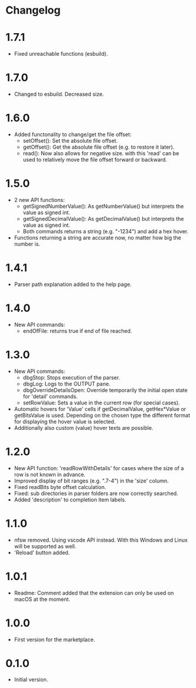 # Changelog

# 1.7.1
- Fixed unreachable functions (esbuild).

# 1.7.0
- Changed to esbuild. Decreased size.

# 1.6.0
- Added functonality to change/get the file offset:
	- setOffset():	Set the absolute file offset.
	- getOffset(): Get the absolute file offset (e.g. to restore it later).
	- read(): Now also allows for negative size. with this 'read' can be used to relatively move the file offset forward or backward.

# 1.5.0
- 2 new API functions:
	- getSignedNumberValue(): As getNumberValue() but interprets the value as signed int.
	- getSignedDecimalValue(): As getDecimalValue() but interprets the value as signed int.
	- Both commands returns a string (e.g. "-1234") and add a hex hover.
- Functions returning a string are accurate now, no matter how big the number is.

# 1.4.1
- Parser path explanation added to the help page.

# 1.4.0
- New API commands:
	- endOfFile: returns true if end of file reached.

# 1.3.0
- New API commands:
	- dbgStop: Stops execution of the parser.
	- dbgLog: Logs to the OUTPUT pane.
	- dbgOverrideDetailsOpen: Override temporarily the initial open state for 'detail' commands.
	- setRowValue: Sets a value in the current row (for special cases).
- Automatic hovers for 'Value' cells if getDecimalValue, getHex*Value or getBitsValue is used. Depending on the chosen type the different format for displaying the hover value is selected.
- Additionally also custom (value) hover texts are possible.

# 1.2.0
- New API function: 'readRowWithDetails' for cases where the size of a row is not known in advance.
- Improved display of bit ranges (e.g. ".7-4") in the 'size' column.
- Fixed readBits byte offset calculation.
- Fixed: sub directories in parser folders are now correctly searched.
- Added 'description' to completion item labels.

# 1.1.0
- nfsw removed. Using vscode API instead. With this Windows and Linux will be supported as well.
- 'Reload' button added.

# 1.0.1
- Readme: Comment added that the extension can only be used on macOS at the moment.

# 1.0.0
- First version for the marketplace.

# 0.1.0
- Initial version.
